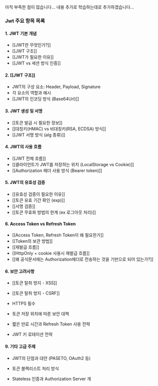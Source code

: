 아직 부족한 점이 많습니다...
내용 추가로 학습하는데로 추가하겠습니다...
### **Jwt 주요 항목 목록**

#### 1. JWT 기본 개념
- [[JWT란 무엇인가?]]
- [[JWT 구조]]
- [[JWT가 필요한 이유]]
- [[JWT vs 세션 방식 인증]]

#### 2. [[JWT 구조]]
- JWT의 구성 요소: Header, Payload, Signature
- 각 요소의 역할과 예시
- [[JWT의 인코딩 방식 (Base64Url)]]

#### 3. JWT 생성 및 서명
- [[토큰 발급 시 필요한 정보]]
- [[대칭키(HMAC) vs 비대칭키(RSA, ECDSA) 방식]]
- [[JWT 서명 방식 (alg 종류)]]


#### 4. JWT의 사용 흐름

- [[JWT 전체 흐름]]
- [[클라이언트가 JWT를 저장하는 위치 (LocalStorage vs Cookie)]]
- [[Authorization 헤더 사용 방식 (Bearer token)]]


#### 5. JWT의 유효성 검증
- [[유효성 검증이 필요한 이유]]
- [[토큰 유효 기간 확인 (exp)]]
- [[서명 검증]]
- [[토큰 무효화 방법의 한계 (ex 로그아웃 처리)]]
    
#### 6. Access Token vs Refresh Token
- [[Access Token, Refresh Token이 왜 필요한가]]
- [[Token의 보관 방법]]
- [[재발급 흐름]]
- [[HttpOnly + cookie 사용시 재발급 흐름]]
- [[왜 공식문서에는 Authorization헤더로 전송하는 것을 기반으로 되어 있는가?]]

#### 6. 보안 고려사항

- [[토큰 탈취 방지 - XSS]]
- [[토큰 탈취 방지 - CSRF]]
- HTTPS 필수
    
- 토큰 저장 위치에 따른 보안 대책
    
- 짧은 만료 시간과 Refresh Token 사용 전략

- JWT 키 로테이션 전략

  



  

#### 9. 기타 고급 주제

- JWT의 단점과 대안 (PASETO, OAuth2 등)
    
- 토큰 블랙리스트 처리 방식
    
- Stateless 인증과 Authorization Server 개